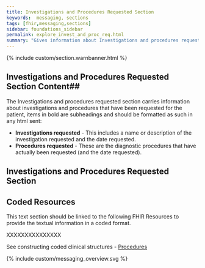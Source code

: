 ```yaml
---
title: Investigations and Procedures Requested Section
keywords:  messaging, sections
tags: [fhir,messaging,sections]
sidebar: foundations_sidebar
permalink: explore_invest_and_proc_req.html
summary: "Gives information about Investigations and procedures requested section"
---
```


{% include custom/section.warnbanner.html %}

## Investigations and Procedures Requested Section Content##
The Investigations and procedures requested section carries information about investigations and procedures that have been requested for the patient, items in bold are subheadings and should be formatted as such in any html sent:

- **Investigations requested** - This includes a name or description of the investigation requested and the date requested.
- **Procedures requested** - These are the diagnostic procedures that have actually been requested (and the date requested).

##  Investigations and Procedures Requested Section ##


<script src="https://gist.github.com/unicorn150161/9558b17ac3f46625880757cf54bb031c.js"></script>

## Coded Resources ##

This text section should be linked to the following FHIR Resources to provide the textual information in a coded format.

XXXXXXXXXXXXXXX

 
See constructing coded clinical structures - [Procedures](xxxxx.html)


{% include custom/messaging_overview.svg %}








